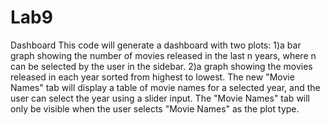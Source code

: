 # Lab9
Dashboard
This code will generate a dashboard with two plots: 
1)a bar graph showing the number of movies released in the last n years, where n can be selected by the user in the sidebar.
2)a graph showing the movies released in each year sorted from highest to lowest.
The new "Movie Names" tab will display a table of movie names for a selected year, and the user can select the year using a slider input. 
The "Movie Names" tab will only be visible when the user selects "Movie Names" as the plot type.
